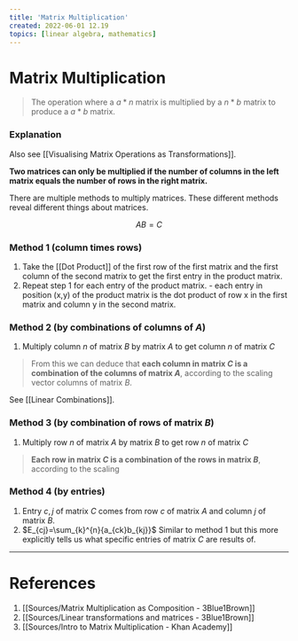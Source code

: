 ```yaml
---
title: 'Matrix Multiplication'
created: 2022-06-01 12.19
topics: [linear algebra, mathematics]
---
```

# Matrix Multiplication
>The operation where a $a*n$  matrix is multiplied by a $n*b$ matrix to produce a $a*b$ matrix.

### Explanation
Also see [[Visualising Matrix Operations as Transformations]].

**Two matrices can only be multiplied if the number of columns in the left matrix equals the number of rows in the right matrix.**

There are multiple methods to multiply matrices. These different methods reveal different things about matrices.

$$AB=C$$

### Method 1 (column times rows)
1. Take the [[Dot Product]] of the first row of the first matrix and the first column of the second matrix to get the first entry in the product matrix.
2. Repeat step 1 for each entry of the product matrix.
	   - each entry in position (x,y) of the product matrix is the dot product of row x in the first matrix and column y in the second matrix.

### Method 2 (by combinations of columns of $A$)
1. Multiply column $n$ of matrix $B$  by matrix $A$ to get column $n$ of matrix $C$

> From this we can deduce that **each column in matrix $C$ is a combination of the columns of matrix $A$**, according to the scaling vector columns of matrix $B$.

See [[Linear Combinations]].

### Method 3 (by combination of rows of matrix $B$)
1. Multiply row $n$ of matrix $A$ by matrix $B$ to get row $n$ of matrix $C$

> **Each row in matrix $C$ is a combination of the rows in matrix $B$**, according to the scaling 

### Method 4 (by entries)
1. Entry $c,j$ of matrix $C$ comes from row $c$ of matrix $A$ and column $j$ of matrix $B$.
2. $E_{cj}=\sum_{k}^{n}{a_{ck}b_{kj}}$
Similar to method 1 but this more explicitly tells us what specific entries of matrix $C$ are results of.
---
# References
1. [[Sources/Matrix Multiplication as Composition - 3Blue1Brown]]
2. [[Sources/Linear transformations and matrices - 3Blue1Brown]]
3. [[Sources/Intro to Matrix Multiplication - Khan Academy]]
